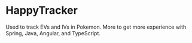 # HappyTracker
Used to track EVs and IVs in Pokemon. More to get more experience with Spring, Java, Angular, and TypeScript.
